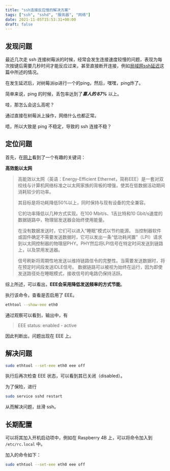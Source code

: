 ```yaml
---
title: "ssh连接反应慢的解决方案"
tags: ["ssh", "sshd", "服务器", "网络"]
date: 2021-11-05T15:53:31+00:00
draft: false
---
```


## 发现问题

最近几次走 ssh 连接树莓派的时候，经常会发生连接速度较慢的问题，表现为每次按键后需要几秒时间才能反应过来，甚至直接断开连接，例如[局域网ssh延迟](https://serverfault.com/questions/961576/ssh-lag-in-lan-on-some-machines-mixed-distros)这篇中所述的情况。

<!--more-->

在发生延迟后，对树莓派ip进行一个的ping，然后，嘿嘿，ping炸了。

简单来说，ping 的时候，丢包率达到了***喜人的 87%*** 以上。

哇，那怎么会这么高呢？

通过直接在树莓派上操作，网络什么也都正常。

唔，所以大致是 ping 不稳定，导致的 ssh 连接不稳？

## 定位问题

首先，在[网上](https://www.annhe.net/article-4504.html)看到了一个有趣的关键词：

**高效能以太网**

> 高能效以太网（英语：Energy-Efficient Ethernet，简称EEE）是一套对双绞线与计算机网络标准之以太网家族的背板的增强，使其在低数据活动期间消耗较少的功率。
>
> 其目标是将功耗降低50%以上，同时保持与现有设备的完全兼容。
>
> 它的功率降低以几种方式实现。在100 Mbit/s、1吉比特和10 Gbit/s速度的数据链路中，物理层发送器会始终使用能量。
>
> 在没有数据发送时，它们可以进入“睡眠”模式以节约能源。
> 当控制器软件或固件确定不需要发送数据时，它可以发出一条“低功耗闲置”（LPI）请求到以太网控制器的物理层PHY。PHY然后将LPI信号在特定时间发送到链路上，以及禁用发送器。
>
> 信号刷新将周期性地发送以维持链路信令的完整性。当需要发送数据时，将在预定时间段发送IDLE信号。
> 数据链路可以被视为始终在运行，因为即使发送路径处在睡眠模式，接收信号的电路仍保持活跃。

综上所述，可以看出，**EEE会采用降低发送频率的方式节能**。

执行该命令，查看是否启用了 EEE。

```bash
ethtool --show-eee eth0
```

通过观察可以看到，输出中，有

> EEE status: enabled - active

因此判断出，问题出现在 EEE 上。

## 解决问题

```bash
sudo ethtool --set-eee eth0 eee off
```

执行后再次检查 EEE 状态，可以看到其已关闭（disabled）。

为了保险，进行

```bash
sudo service sshd restart
```

从而解决问题，丝滑 ssh。

## 长期配置

可以将其加入开机启动项中，例如在 Raspberry 4B 上，可以将命令加入到 `/etc/rc.local` 中。

加入的命令如下：

```bash
sudo ethtool --set-eee eth0 eee off
```
